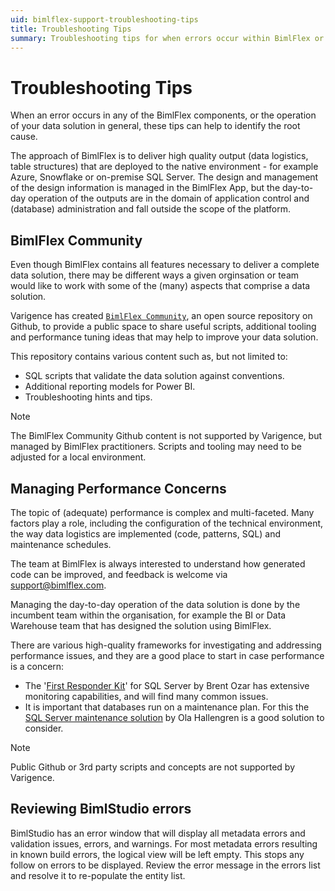 ```yaml
---
uid: bimlflex-support-troubleshooting-tips
title: Troubleshooting Tips
summary: Troubleshooting tips for when errors occur within BimlFlex or BimlStudio
---
```

# Troubleshooting Tips

When an error occurs in any of the BimlFlex components, or the operation of your data solution in general, these tips can help to identify the root cause.

The approach of BimlFlex is to deliver high quality output (data logistics, table structures) that are deployed to the native environment - for example Azure, Snowflake or on-premise SQL Server. The design and management of the design information is managed in the BimlFlex App, but the day-to-day operation of the outputs are in the domain of application control and (database) administration and fall outside the scope of the platform.

## BimlFlex Community

Even though BimlFlex contains all features necessary to deliver a complete data solution, there may be different ways a given orginsation or team would like to work with some of the (many) aspects that comprise a data solution.

Varigence has created [`BimlFlex Community`](https://github.com/varigence/BimlFlex-Community), an open source repository on Github, to provide a public space to share useful scripts, additional tooling and performance tuning ideas that may help to improve your data solution.

This repository contains various content such as, but not limited to:

* SQL scripts that validate the data solution against conventions.
* Additional reporting models for Power BI.
* Troubleshooting hints and tips.

> [!NOTE]
> The BimlFlex Community Github content is not supported by Varigence, but managed by BimlFlex practitioners. Scripts and tooling may need to be adjusted for a local environment.

## Managing Performance Concerns

The topic of (adequate) performance is complex and multi-faceted. Many factors play a role, including the configuration of the technical environment, the way data logistics are implemented (code, patterns, SQL) and maintenance schedules.

The team at BimlFlex is always interested to understand how generated code can be improved, and feedback is welcome via [support@bimlflex.com](mailto:support@bimlflex.com).

Managing the day-to-day operation of the data solution is done by the incumbent team within the organisation, for example the BI or Data Warehouse team that has designed the solution using BimlFlex.

There are various high-quality frameworks for investigating and addressing performance issues, and they are a good place to start in case performance is a concern:

* The '[First Responder Kit](https://github.com/BrentOzarULTD/SQL-Server-First-Responder-Kit)' for SQL Server by Brent Ozar has extensive monitoring capabilities, and will find many common issues.
* It is important that databases run on a maintenance plan. For this the [SQL Server maintenance solution](https://ola.hallengren.com/) by Ola Hallengren is a good solution to consider.

> [!NOTE]
> Public Github or 3rd party scripts and concepts are not supported by Varigence.

## Reviewing BimlStudio errors

BimlStudio has an error window that will display all metadata errors and validation issues, errors, and warnings. For most metadata errors resulting in known build errors, the logical view will be left empty. This stops any follow on errors to be displayed. Review the error message in the errors list and resolve it to re-populate the entity list.

